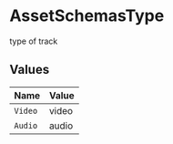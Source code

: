 # AssetSchemasType

type of track


## Values

| Name    | Value   |
| ------- | ------- |
| `Video` | video   |
| `Audio` | audio   |